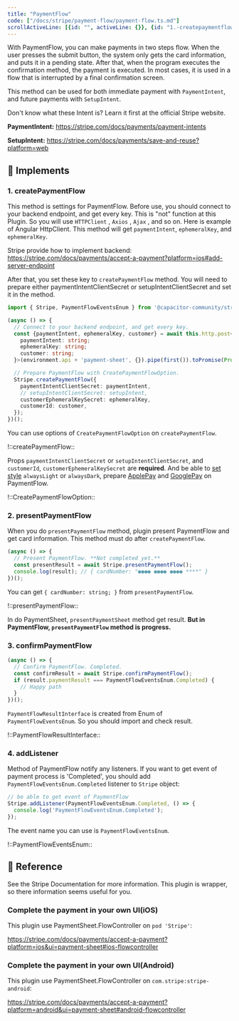 ```yaml
---
title: "PaymentFlow"
code: ["/docs/stripe/payment-flow/payment-flow.ts.md"]
scrollActiveLine: [{id: "", activeLine: {}}, {id: "1.-createpaymentflow", activeLine: {['payment-flow.ts']: [7, 16]}}, {id: "2.-presentpaymentflow", activeLine: {['payment-flow.ts']: [16, 20]}}, {id: "3.-confirmpaymentflow", activeLine: {['payment-flow.ts']: [20, 25]}}, {id: "4.-addlistener", activeLine: {['payment-flow.ts']: [3, 6]}}]
---
```


With PaymentFlow, you can make payments in two steps flow. When the user presses the submit button, the system only gets the card information, and puts it in a pending state. After that, when the program executes the confirmation method, the payment is executed. In most cases, it is used in a flow that is interrupted by a final confirmation screen.

This method can be used for both immediate payment with `PaymentIntent`, and future payments with `SetupIntent`.

Don't know what these Intent is? Learn it first at the official Stripe website.

__PaymentIntent:__
https://stripe.com/docs/payments/payment-intents

__SetupIntent:__
https://stripe.com/docs/payments/save-and-reuse?platform=web


## 🐾 Implements
### 1.  createPaymentFlow

This method is settings for PaymentFlow. Before use, you should connect to your backend endpoint, and get every key. This is "not" function at this Plugin. So you will use `HTTPClient` , `Axios` , `Ajax` , and so on. Here is example of Angular HttpClient. This method will get `paymentIntent`, `ephemeralKey`, and `ephemeralKey`.

Stripe provide how to implement backend:
https://stripe.com/docs/payments/accept-a-payment?platform=ios#add-server-endpoint

After that, you set these key to `createPaymentFlow` method. You will need to prepare either paymentIntentClientSecret or setupIntentClientSecret and set it in the method.

```ts
import { Stripe, PaymentFlowEventsEnum } from '@capacitor-community/stripe';

(async () => {
  // Connect to your backend endpoint, and get every key.
  const {paymentIntent, ephemeralKey, customer} = await this.http.post<{
    paymentIntent: string;
    ephemeralKey: string;
    customer: string;
  }>(environment.api + 'payment-sheet', {}).pipe(first()).toPromise(Promise);

  // Prepare PaymentFlow with CreatePaymentFlowOption.
  Stripe.createPaymentFlow({
    paymentIntentClientSecret: paymentIntent,
    // setupIntentClientSecret: setupIntent,
    customerEphemeralKeySecret: ephemeralKey,
    customerId: customer,
  });
})();
```

You can use options of `CreatePaymentFlowOption` on `createPaymentFlow`.

!::createPaymentFlow::

Props `paymentIntentClientSecret` or `setupIntentClientSecret`, and `customerId`, `customerEphemeralKeySecret` are __required__. And be able to [set style](https://stripe.com/docs/payments/accept-a-payment?platform=ios&ui=payment-sheet#ios-flowcontroller) `alwaysLight` or `alwaysDark`, prepare [ApplePay](https://stripe.com/docs/payments/accept-a-payment?platform=ios&ui=payment-sheet#ios-apple-pay) and [GooglePay](https://stripe.com/docs/payments/accept-a-payment?platform=android&ui=payment-sheet#android-google-pay) on PaymentFlow.

!::CreatePaymentFlowOption::

### 2. presentPaymentFlow

When you do `presentPaymentFlow` method, plugin present PaymentFlow and get card information. This method must do after `createPaymentFlow`.

```ts
(async () => {
  // Present PaymentFlow. **Not completed yet.**
  const presentResult = await Stripe.presentPaymentFlow();
  console.log(result); // { cardNumber: "●●●● ●●●● ●●●● ****" }
})();
```

You can get `{ cardNumber: string; }` from `presentPaymentFlow`.

!::presentPaymentFlow::

In do PaymentSheet, `presentPaymentSheet` method get result. __But in PaymentFlow, `presentPaymentFlow` method is progress.__

### 3. confirmPaymentFlow

```ts
(async () => {
  // Confirm PaymentFlow. Completed.
  const confirmResult = await Stripe.confirmPaymentFlow();
  if (result.paymentResult === PaymentFlowEventsEnum.Completed) {
    // Happy path
  }
})();
```

`PaymentFlowResultInterface` is created from Enum of `PaymentFlowEventsEnum`. So you should import and check result.

!::PaymentFlowResultInterface::

### 4. addListener

Method of PaymentFlow notify any listeners. If you want to get event of payment process is 'Completed', you should add `PaymentFlowEventsEnum.Completed` listener to `Stripe` object:

```ts
// be able to get event of PaymentFlow
Stripe.addListener(PaymentFlowEventsEnum.Completed, () => {
  console.log('PaymentFlowEventsEnum.Completed');
});
```

The event name you can use is `PaymentFlowEventsEnum`.

!::PaymentFlowEventsEnum::

## 📖 Reference
See the Stripe Documentation for more information. This plugin is wrapper, so there information seems useful for you.

### Complete the payment in your own UI(iOS)
This plugin use PaymentSheet.FlowController on `pod 'Stripe'`:

https://stripe.com/docs/payments/accept-a-payment?platform=ios&ui=payment-sheet#ios-flowcontroller

### Complete the payment in your own UI(Android)
This plugin use PaymentSheet.FlowController on `com.stripe:stripe-android`:

https://stripe.com/docs/payments/accept-a-payment?platform=android&ui=payment-sheet#android-flowcontroller
